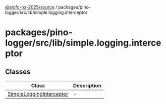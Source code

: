 [@aiofc-nx-2025/source](../../../../../index.md) / packages/pino-logger/src/lib/simple.logging.interceptor

# packages/pino-logger/src/lib/simple.logging.interceptor

## Classes

| Class | Description |
| ------ | ------ |
| [SimpleLoggingInterceptor](classes/SimpleLoggingInterceptor.md) | - |
